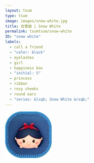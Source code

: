 ```yaml
---
layout: tsum
type: tsum
image: images/snow-white.jpg
title: 白雪姫 | Snow White
permalink: tsumtsum/snow-white
ID: "snow white"
labels:
  - call a friend
  - "color: black"
  - eyelashes
  - girl
  - happiness box
  - "initial: S"
  - princess
  - ribbon
  - rosy cheeks
  - round ears
  - "series: &lsqb; Snow White &rsqb;"
---
```

<img class="ui image" src="../images/snow-white.jpg">
